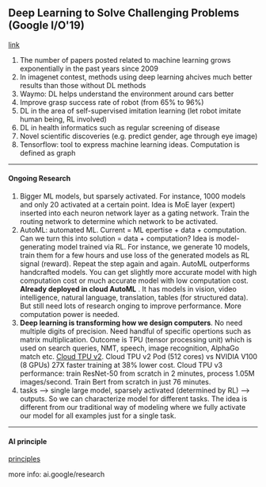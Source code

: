 ## Deep Learning to Solve Challenging Problems (Google I/O'19)
[link](https://www.youtube.com/watch?v=rP8CGyDbxBY&list=PLOU2XLYxmsIJ5Bl3HmuxKY5WE555cu9Uc&index=5&t=3s)
1. The number of papers posted related to machine learning grows exponentially in the past years since 2009
2. In imagenet contest, methods using deep learning ahcives much better results than those without DL methods
3. Waymo: DL helps understand the environment around cars better
4. Improve grasp success rate of robot (from 65% to 96%)
5. DL in the area of self-supervised imitation learning (let robot imitate human being, RL involved)
6. DL in health informatics such as regular screening of disease
7. Novel scientific discoveries (e.g. predict gender, age through eye image)
8. Tensorflow: tool to express machine learning ideas. Computation is defined as graph

__________________

#### Ongoing Research
1. Bigger ML models, but sparsely activated. For instance, 1000 models and only 20 activated at a certain point. Idea is MoE layer (expert) inserted into each neuron network layer as a gating network. Train the routing network to determine which network to be activated.
2. AutoML: automated ML. Current = ML epertise + data + computation. Can we turn this into solution = data + computation? Idea is model-generating model trained via RL. For instance, we generate 10 models, train them for a few hours and use loss of the generated models as RL signal (reward). Repeat the step again and again. AutoML outperforms handcrafted models. You can get slightly more accurate model with high computation cost or much accurate model with low computation cost. **Already deployed in cloud AutoML** . It has models in vision, video intelligence, natural language, translation, tables (for structured data). But still need lots of research onging to improve performance. More computation power is needed.
3. **Deep learning is transforming how we design computers**. No need multiple digits of precision. Need handful of specific opertions such as matrix multiplication. Outcome is TPU (tensor processing unit) which is used on search queries, NMT, speech, image recognition, AlphaGo match etc. [Cloud TPU v2](g.co/cloudtpu). Cloud TPU v2 Pod (512 cores) vs NVIDIA V100 (8 GPUs) 27X faster training at 38% lower cost. Cloud TPU v3 performance: train ResNet-50 from scratch in 2 minutes, process 1.05M images/second. Train Bert from scratch in just 76 minutes. 
4. tasks --> single large model, sparsely activated (determined by RL) --> outputs. So we can characterize model for different tasks. The idea is different from our traditional way of modeling where we fully activate our model for all examples just for a single task.

_______________________

#### AI principle
[principles](https://ai.google/principles)

more info: ai.google/research

